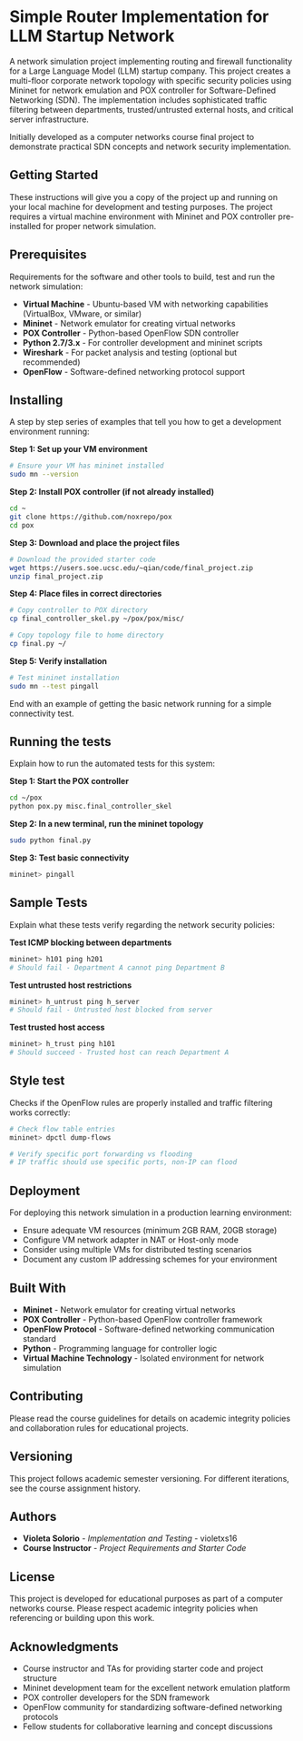 # **Simple Router Implementation for LLM Startup Network**

A network simulation project implementing routing and firewall functionality for a Large Language Model (LLM) startup company. This project creates a multi-floor corporate network topology with specific security policies using Mininet for network emulation and POX controller for Software-Defined Networking (SDN). The implementation includes sophisticated traffic filtering between departments, trusted/untrusted external hosts, and critical server infrastructure.

Initially developed as a computer networks course final project to demonstrate practical SDN concepts and network security implementation.

## **Getting Started**

These instructions will give you a copy of the project up and running on your local machine for development and testing purposes. The project requires a virtual machine environment with Mininet and POX controller pre-installed for proper network simulation.

## **Prerequisites**

Requirements for the software and other tools to build, test and run the network simulation:

* **Virtual Machine** - Ubuntu-based VM with networking capabilities (VirtualBox, VMware, or similar)
* **Mininet** - Network emulator for creating virtual networks
* **POX Controller** - Python-based OpenFlow SDN controller
* **Python 2.7/3.x** - For controller development and mininet scripts
* **Wireshark** - For packet analysis and testing (optional but recommended)
* **OpenFlow** - Software-defined networking protocol support

## **Installing**

A step by step series of examples that tell you how to get a development environment running:

**Step 1: Set up your VM environment**
```bash
# Ensure your VM has mininet installed
sudo mn --version
```

**Step 2: Install POX controller (if not already installed)**
```bash
cd ~
git clone https://github.com/noxrepo/pox
cd pox
```

**Step 3: Download and place the project files**
```bash
# Download the provided starter code
wget https://users.soe.ucsc.edu/~qian/code/final_project.zip
unzip final_project.zip
```

**Step 4: Place files in correct directories**
```bash
# Copy controller to POX directory
cp final_controller_skel.py ~/pox/pox/misc/

# Copy topology file to home directory  
cp final.py ~/
```

**Step 5: Verify installation**
```bash
# Test mininet installation
sudo mn --test pingall
```

End with an example of getting the basic network running for a simple connectivity test.

## **Running the tests**

Explain how to run the automated tests for this system:

**Step 1: Start the POX controller**
```bash
cd ~/pox
python pox.py misc.final_controller_skel
```

**Step 2: In a new terminal, run the mininet topology**
```bash
sudo python final.py
```

**Step 3: Test basic connectivity**
```bash
mininet> pingall
```

## **Sample Tests**

Explain what these tests verify regarding the network security policies:

**Test ICMP blocking between departments**
```bash
mininet> h101 ping h201
# Should fail - Department A cannot ping Department B
```

**Test untrusted host restrictions**
```bash
mininet> h_untrust ping h_server  
# Should fail - Untrusted host blocked from server
```

**Test trusted host access**
```bash
mininet> h_trust ping h101
# Should succeed - Trusted host can reach Department A
```

## **Style test**

Checks if the OpenFlow rules are properly installed and traffic filtering works correctly:

```bash
# Check flow table entries
mininet> dpctl dump-flows

# Verify specific port forwarding vs flooding
# IP traffic should use specific ports, non-IP can flood
```

## **Deployment**

For deploying this network simulation in a production learning environment:
- Ensure adequate VM resources (minimum 2GB RAM, 20GB storage)
- Configure VM network adapter in NAT or Host-only mode
- Consider using multiple VMs for distributed testing scenarios
- Document any custom IP addressing schemes for your environment

## **Built With**

* **Mininet** - Network emulator for creating virtual networks
* **POX Controller** - Python-based OpenFlow controller framework  
* **OpenFlow Protocol** - Software-defined networking communication standard
* **Python** - Programming language for controller logic
* **Virtual Machine Technology** - Isolated environment for network simulation

## **Contributing**

Please read the course guidelines for details on academic integrity policies and collaboration rules for educational projects.

## **Versioning**

This project follows academic semester versioning. For different iterations, see the course assignment history.

## **Authors**

* **Violeta Solorio** - *Implementation and Testing* - violetxs16
* **Course Instructor** - *Project Requirements and Starter Code*

## **License**

This project is developed for educational purposes as part of a computer networks course. Please respect academic integrity policies when referencing or building upon this work.

## **Acknowledgments**

* Course instructor and TAs for providing starter code and project structure
* Mininet development team for the excellent network emulation platform
* POX controller developers for the SDN framework
* OpenFlow community for standardizing software-defined networking protocols
* Fellow students for collaborative learning and concept discussions
